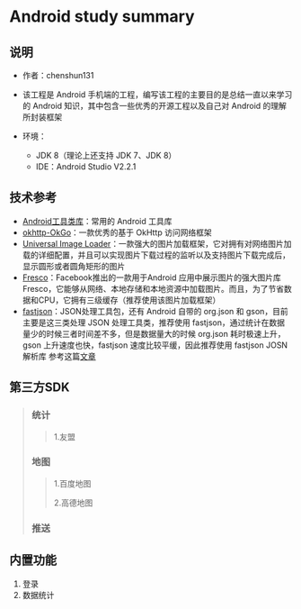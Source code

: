 # Android study summary
## 说明


- 作者：chenshun131
- 该工程是 Android 手机端的工程，编写该工程的主要目的是总结一直以来学习的 Android 知识，其中包含一些优秀的开源工程以及自己对 Android 的理解所封装框架


- 环境：
    - JDK 8（理论上还支持 JDK 7、JDK 8）
    - IDE：Android Studio V2.2.1


## 技术参考
* [Android工具类库](https://github.com/jingle1267/android-utils)：常用的 Android 工具库
* [okhttp-OkGo](https://github.com/jeasonlzy/okhttp-OkGo)：一款优秀的基于 OkHttp 访问网络框架
* [Universal Image Loader](https://github.com/nostra13/Android-Universal-Image-Loader)：一款强大的图片加载框架，它对拥有对网络图片加载的详细配置，并且可以实现图片下载过程的监听以及支持图片下载完成后，显示圆形或者圆角矩形的图片
* [Fresco](https://github.com/facebook/fresco)：Facebook推出的一款用于Android 应用中展示图片的强大图片库Fresco，它能够从网络、本地存储和本地资源中加载图片。而且，为了节省数据和CPU，它拥有三级缓存（推荐使用该图片加载框架）
* [fastjson](https://github.com/alibaba/fastjson)：JSON处理工具包，还有 Android 自带的 org.json 和 gson，目前主要是这三类处理 JSON 处理工具类，推荐使用 fastjson，通过统计在数据量少的时候三者时间差不多，但是数据量大的时候 org.json 耗时极速上升， gson 上升速度也快，fastjson 速度比较平缓，因此推荐使用 fastjson JOSN解析库 参考这篇[文章](http://blog.csdn.net/zml_2015/article/details/52165317)


## 第三方SDK
> ### 统计
> > 1.友盟
>
> ### 地图
> > 1.百度地图
> > 
> > 2.高德地图
> 
> ### 推送



## 内置功能
1. 登录
2. 数据统计
